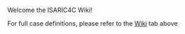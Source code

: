 Welcome the ISARIC4C Wiki!

For full case definitions, please refer to the [Wiki](https://github.com/isaric4c/wiki/wiki) tab above
